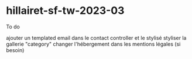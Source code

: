# hillairet-sf-tw-2023-03

To do 

ajouter un templated email dans le contact controller et le stylisé
styliser la gallerie "category"
changer l'hébergement dans les mentions légales (si besoin)
